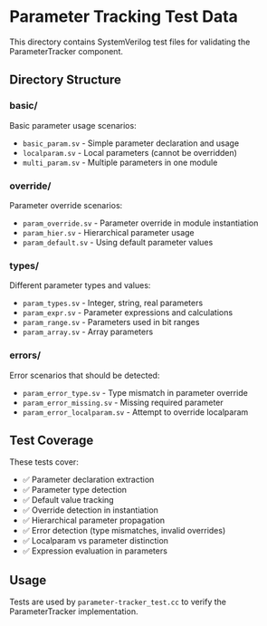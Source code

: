 # Parameter Tracking Test Data

This directory contains SystemVerilog test files for validating the ParameterTracker component.

## Directory Structure

### basic/
Basic parameter usage scenarios:
- `basic_param.sv` - Simple parameter declaration and usage
- `localparam.sv` - Local parameters (cannot be overridden)
- `multi_param.sv` - Multiple parameters in one module

### override/
Parameter override scenarios:
- `param_override.sv` - Parameter override in module instantiation
- `param_hier.sv` - Hierarchical parameter usage
- `param_default.sv` - Using default parameter values

### types/
Different parameter types and values:
- `param_types.sv` - Integer, string, real parameters
- `param_expr.sv` - Parameter expressions and calculations
- `param_range.sv` - Parameters used in bit ranges
- `param_array.sv` - Array parameters

### errors/
Error scenarios that should be detected:
- `param_error_type.sv` - Type mismatch in parameter override
- `param_error_missing.sv` - Missing required parameter
- `param_error_localparam.sv` - Attempt to override localparam

## Test Coverage

These tests cover:
- ✅ Parameter declaration extraction
- ✅ Parameter type detection
- ✅ Default value tracking
- ✅ Override detection in instantiation
- ✅ Hierarchical parameter propagation
- ✅ Error detection (type mismatches, invalid overrides)
- ✅ Localparam vs parameter distinction
- ✅ Expression evaluation in parameters

## Usage

Tests are used by `parameter-tracker_test.cc` to verify the ParameterTracker implementation.

